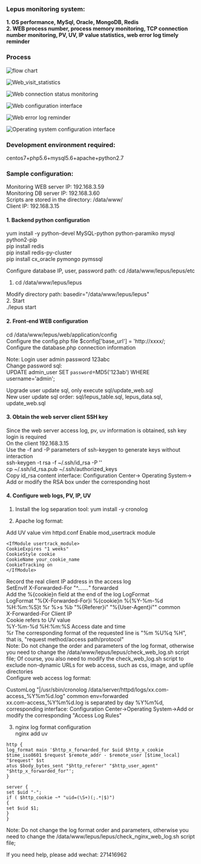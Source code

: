 ### Lepus monitoring system:
**1. OS performance, MySql, Oracle, MongoDB, Redis <br>**
**2. WEB process number, process memory monitoring, TCP connection number monitoring, PV, UV, IP value statistics, web error log timely reminder**
### Process
![flow chart](./doc/flowChart.png)

![Web_visit_statistics](./doc/Web_visit_statistics.png)

![Web connection status monitoring](./doc/statusmonitoring.png)

![Web configuration interface](./doc/Webconfiguration.png)

![Web error log reminder](./doc/reminder.png)

![Operating system configuration interface](./doc/configuration.png)

### Development environment required:
centos7+php5.6+mysql5.6+apache+python2.7

### Sample configuration:
Monitoring WEB server IP: 192.168.3.59 <br>
Monitoring DB server IP: 192.168.3.60 <br>
Scripts are stored in the directory: /data/www/ <br>
Client IP: 192.168.3.15 <br>
#### 1. Backend python configuration
yum install -y python-devel MySQL-python python-paramiko mysql python2-pip <br>
pip install redis <br>
pip install redis-py-cluster <br>
pip install cx_oracle pymongo pymssql <br>

Configure database IP, user, password path:
cd /data/www/lepus/lepus/etc <br>
1. cd /data/www/lepus/lepus <br>

Modify directory path: basedir="/data/www/lepus/lepus" <br>
2. Start <br>
./lepus start <br>

#### 2. Front-end WEB configuration <br>
cd /data/www/lepus/web/application/config <br>
Configure the config.php file $config['base_url'] = 'http://xxxx/; <br>
Configure the database.php connection information <br>

Note:
Login user admin password 123abc <br>
Change password sql: <br>
UPDATE admin_user SET `password`=MD5('123ab') WHERE username='admin'; <br>

Upgrade user update sql, only execute sql/update_web.sql <br>
New user update sql order: sql/lepus_table.sql, lepus_data.sql, update_web.sql <br>

#### 3. Obtain the web server client SSH key <br>
Since the web server access log, pv, uv information is obtained, ssh key login is required <br>
On the client 192.168.3.15 <br>
Use the -f and -P parameters of ssh-keygen to generate keys without interaction <br>
ssh-keygen -t rsa -f ~/.ssh/id_rsa -P '' <br>
cp ~/.ssh/id_rsa.pub ~/.ssh/authorized_keys <br>
Copy id_rsa content interface: Configuration Center-> Operating System-> Add or modify the RSA box under the corresponding host <br>

#### 4. Configure web logs, PV, IP, UV
1. Install the log separation tool: yum install -y cronolog <br>

2. Apache log format: <br>

Add UV value
vim httpd.conf
Enable mod_usertrack module <br>
```LoadModule usertrack_module libexec/mod_usertrack.so
<IfModule usertrack_module>
CookieExpires "1 weeks"
CookieStyle cookie
CookieName your_cookie_name
CookieTracking on
</IfModule>
```

Record the real client IP address in the access log <br>
SetEnvIf X-Forwarded-For "^.*\..*\..*\..*" forwarded <br>
Add the %{cookie}n field at the end of the log LogFormat <br>
LogFormat "%{X-Forwarded-For}i %{cookie}n %{%Y-%m-%d %H:%m:%S}t %r %>s %b \"%{Referer}i\" \"%{User-Agent}i\"" common <br>
X-Forwarded-For Client IP <br>
Cookie refers to UV value <br>
%Y-%m-%d %H:%m:%S Access date and time <br>
%r The corresponding format of the requested line is "%m %U%q %H", that is, "request method/access path/protocol" <br>
Note: Do not change the order and parameters of the log format, otherwise you need to change the /data/www/lepus/lepus/check_web_log.sh script file;
Of course, you also need to modify the check_web_log.sh script to exclude non-dynamic URLs for web access, such as css, image, and upfile directories
<br>
Configure web access log format: <br>

CustomLog "|/usr/sbin/cronolog /data/server/httpd/logs/xx.com-access_%Y%m%d.log" common env=forwarded <br>
xx.com-access_%Y%m%d.log is separated by day %Y%m%d, corresponding interface: Configuration Center->Operating System->Add or modify the corresponding "Access Log Rules" <br>

3. nginx log format configuration <br>
nginx add uv <br>
```
http {
log_format main '$http_x_forwarded_for $uid $http_x_cookie $time_iso8601 $request $remote_addr - $remote_user [$time_local] "$request" $st
atus $body_bytes_sent "$http_referer" "$http_user_agent" "$http_x_forwarded_for"';
}

server {
set $uid "-";
if ( $http_cookie ~* "uid=(\S+)(;.*|$)")
{
set $uid $1;
}
}
```
Note: Do not change the log format order and parameters, otherwise you need to change the /data/www/lepus/lepus/check_nginx_web_log.sh script file; <br>

If you need help, please add wechat: 271416962